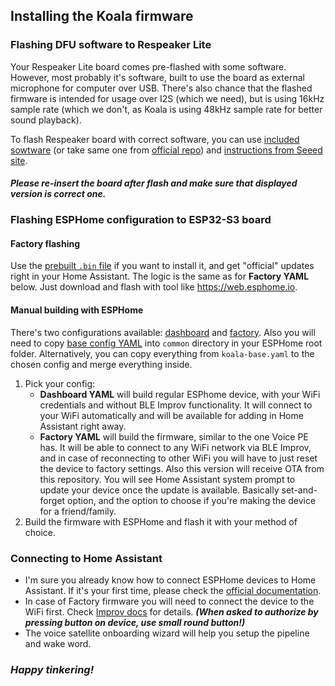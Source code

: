 ## Installing the Koala firmware

### Flashing DFU software to Respeaker Lite
Your Respeaker Lite board comes pre-flashed with some software. However, most probably it's software, built to use the board as external microphone for computer over USB. There's also chance that the flashed firmware is intended for usage over I2S (which we need), but is using 16kHz sample rate (which we don't, as Koala is using 48kHz sample rate for better sound playback).

To flash Respeaker board with correct software, you can use [included sowtware](/respeaker_lite_i2s_dfu_firmware_48k_v1.0.9.bin) (or take same one from [official repo](https://github.com/respeaker/ReSpeaker_Lite/tree/master/xmos_firmwares)) and [instructions from Seeed site](https://wiki.seeedstudio.com/xiao_respeaker/#flash-the-i2s-firmware).

#### _Please re-insert the board after flash and make sure that displayed version is correct one._

### Flashing ESPHome configuration to ESP32-S3 board

#### Factory flashing
Use the [prebuilt `.bin` file](/koala-factory-2025.2.0.bin) if you want to install it, and get "official" updates right in your Home Assistant. The logic is the same as for **Factory YAML** below. Just download and flash with tool like https://web.esphome.io.

#### Manual building with ESPHome
There's two configurations available: [dashboard](/config/koala-dashboard.yaml) and [factory](/config/koala-factory.yaml). Also you will need to copy [base config YAML](/config/common/koala-base.yaml) into `common` directory in your ESPHome root folder. Alternatively, you can copy everything from `koala-base.yaml` to the chosen config and merge everything inside.

1. Pick your config:
    - **Dashboard YAML** will build regular ESPhome device, with your WiFi credentials and without BLE Improv functionality. It will connect to your WiFi automatically and will be available for adding in Home Assistant right away.
    - **Factory YAML** will build the firmware, similar to the one Voice PE has. It will be able to connect to any WiFi network via BLE Improv, and in case of reconnecting to other WiFi you will have to just reset the device to factory settings. Also this version will receive OTA from this repository. You will see Home Assistant system prompt to update your device once the update is available. Basically set-and-forget option, and the option to choose if you're making the device for a friend/family.
2. Build the firmware with ESPHome and flash it with your method of choice.

### Connecting to Home Assistant
- I'm sure you already know how to connect ESPHome devices to Home Assistant. If it's your first time, please check the [official documentation](https://www.home-assistant.io/integrations/esphome/).
- In case of Factory firmware you will need to connect the device to the WiFi first. Check [Improv docs](https://www.home-assistant.io/integrations/improv_ble/) for details.
_**(When asked to authorize by pressing button on device, use small round button!)**_
- The voice satellite onboarding wizard will help you setup the pipeline and wake word.

### _Happy tinkering!_
